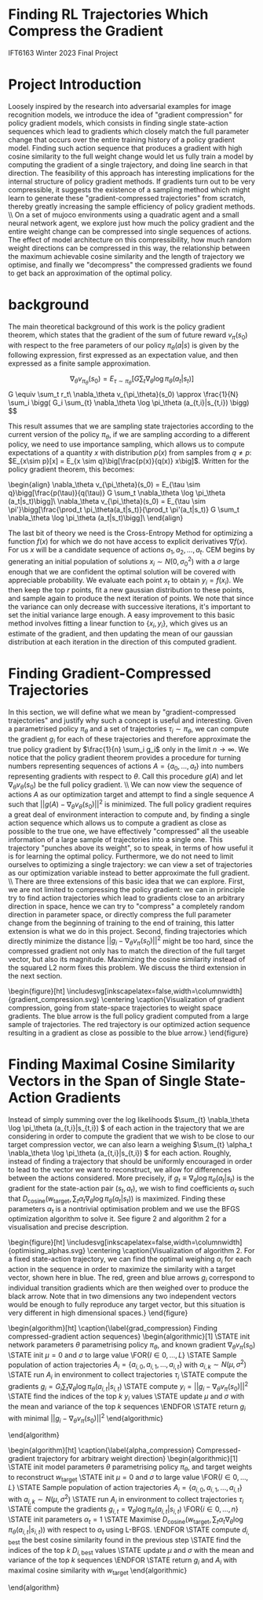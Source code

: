 # Finding RL Trajectories Which Compress the Gradient
IFT6163 Winter 2023 Final Project


# Project Introduction

Loosely inspired by the research into adversarial examples for image recognition models, we introduce the idea of "gradient compression" for policy gradient models, which consists in finding single state-action sequences which lead to gradients which closely match the full parameter change that occurs over the entire training history of a policy gradient model. Finding such action sequence that produces a gradient with high cosine similarity to the full weight change would let us fully train a model by computing the gradient of a single trajectory, and doing line search in that direction. The feasibility of this approach has interesting implications for the internal structure of policy gradient methods. If gradients turn out to be very compressible, it suggests the existence of a sampling method which might learn to generate these "gradient-compressed trajectories" from scratch, thereby greatly increasing the sample efficiency of policy gradient methods.
\\\\
On a set of mujoco environments using a quadratic agent and a small neural network agent, we explore just how much the policy gradient and the entire weight change can be compressed into single sequences of actions. The effect of model architecture on this compressibility, how much random weight directions can be compressed in this way, the relationship between the maximum achievable cosine similarity and the length of trajectory we optimise, and finally we "decompress" the compressed gradients we found to get back an approximation of the optimal policy.


# background

The main theoretical background of this work is the policy gradient theorem, which states that the gradient of the sum of future reward $v_\pi(s_0)$ with respect to the free parameters of our policy $\pi_\theta(a|s)$ is given by the following expression, first expressed as an expectation value, and then expressed as a finite sample approximation.

$$ \nabla_\theta v_{\pi_\theta}(s_0) = E_{\tau \sim \pi_\theta}\bigg[G \sum_t \nabla_\theta \log \pi_\theta (a_t|s_t)\bigg]$$
    G \equiv \sum_t r_t\\
    \nabla_\theta v_{\pi_\theta}(s_0) \approx \frac{1}{N} \sum_i \bigg( G_i \sum_{t} \nabla_\theta \log \pi_\theta (a_{t,i}|s_{t,i}) \bigg)
$$

This result assumes that we are sampling state trajectories according to the current version of the policy $\pi_\theta$, if we are sampling according to a different policy, we need to use importance sampling, which allows us to compute expectations of a quantity $x$ with distribution $p(x)$ from samples from $q \neq p$: $E_{x\sim p}[x] = E_{x \sim q}\big[\frac{p(x)}{q(x)} x\big]$. Written for the policy gradient theorem, this becomes:

\begin{align}
    \nabla_\theta v_{\pi_\theta}(s_0) = E_{\tau \sim q}\bigg[\frac{p(\tau)}{q(\tau)} G \sum_t \nabla_\theta \log \pi_\theta (a_t|s_t)\bigg]\\
    \nabla_\theta v_{\pi_\theta}(s_0) = E_{\tau \sim \pi'}\bigg[\frac{\prod_t \pi_\theta(a_t|s_t)}{\prod_t \pi'(a_t|s_t)} G \sum_t \nabla_\theta \log \pi_\theta (a_t|s_t)\bigg]\\
\end{align}

The last bit of theory we need is the Cross-Entropy Method for optimizing a function $f(x)$ for which we do not have access to explicit derivatives $\nabla f(x)$. For us $x$ will be a candidate sequence of actions $a_1, a_2, ..., a_t$. CEM begins by generating an initial population of solutions $x_i \sim N(0, \sigma_0^2)$ with a $\sigma$ large enough that we are confident the optimal solution will be covered with appreciable probability. We evaluate each point $x_t$ to obtain $y_i = f(x_i)$. We then keep the top $r$ points, fit a new gaussian distribution to these points, and sample again to produce the next iteration of points. We note that since the variance can only decrease with successive iterations, it's important to set the initial variance large enough. A easy improvement to this basic method involves fitting a linear function to $\{x_i, y_i\}$, which gives us an estimate of the gradient, and then updating the mean of our gaussian distribution at each iteration in the direction of this computed gradient. 


# Finding Gradient-Compressed Trajectories

In this section, we will define what we mean by "gradient-compressed trajectories" and justify why such a concept is useful and interesting. Given a parametrised policy $\pi_\theta$ and a set of trajectories $\tau_i \sim \pi_\theta$, we can compute the gradient $g_i$ for each of these trajectories and therefore approximate the true policy gradient by $\frac{1}{n} \sum_i g_i$ only in the limit $n\rightarrow \infty$. We notice that the policy gradient theorem provides a procedure for turning numbers representing sequences of actions $A = \{a_0, ..., a_t\}$ into numbers representing gradients with respect to $\theta$. Call this procedure $g(A)$ and let $\nabla_\theta v_\theta(s_0)$ be the full policy gradient. 
\\\\
We can now view the sequence of actions $A$ as our optimization target and attempt to find a single sequence $A$ such that $||g(A) - \nabla_\theta v_\theta(s_0)||^2$ is minimized. The full policy gradient requires a great deal of environment interaction to compute and, by finding a single action sequence which allows us to compute a gradient as close as possible to the true one, we have effectively "compressed" all the useable information of a large sample of trajectories into a single one. This trajectory "punches above its weight", so to speak, in terms of how useful it is for learning the optimal policy. Furthermore, we do not need to limit ourselves to optimizing a single trajectory: we can view a set of trajectories as our optimization variable instead to better approximate the full gradient.
\\\\
There are three extensions of this basic idea that we can explore. First, we are not limited to  compressing the policy gradient: we can in principle try to find action trajectories which lead to gradients close to an arbitrary direction in space, hence we can try to "compress" a completely random direction in parameter space, or directly compress the full parameter change from the beginning of training to the end of training, this latter extension is what we do in this project. Second, finding trajectories which directly minimize the distance $||g_i - \nabla_\theta v_\pi(s_0)||^2$ might be too hard, since the compressed gradient not only has to match the direction of the full target vector, but also its magnitude. Maximizing the cosine similarity instead of the squared L2 norm fixes this problem. We discuss the third extension in the next section.

\begin{figure}[ht]
\includesvg[inkscapelatex=false,width=\columnwidth]{gradient_compression.svg}
\centering
\caption{Visualization of gradient compression, going from state-space trajectories to weight space gradients. The blue arrow is the full policy gradient computed from a large sample of trajectories. The red trajectory is our optimized action sequence resulting in a gradient as close as possible to the blue arrow.}
\end{figure}

# Finding Maximal Cosine Similarity Vectors in the Span of Single State-Action Gradients

Instead of simply summing over the log likelihoods $\sum_{t} \nabla_\theta \log \pi_\theta (a_{t,i}|s_{t,i}) $ of each action in the trajectory that we are considering in order to compute the gradient that we wish to be close to our target compression vector, we can also learn a weighing $\sum_{t} \alpha_t \nabla_\theta \log \pi_\theta (a_{t,i}|s_{t,i}) $ for each action. Roughly, instead of finding a trajectory that should be uniformly encouraged in order to lead to the vector we want to reconstruct, we allow for differences between the actions considered. More precisely, if $g_t \equiv \nabla_\theta \log \pi_\theta (a_{t}|s_{t})$ is the gradient for the state-action pair $(s_t, a_t)$, we wish to find coefficients $\alpha_t$ such that $D_{\text{cosine}}(w_{\text{target}}, \sum_t \alpha_t \nabla_\theta \log \pi_\theta (a_{t}|s_{t}))$ is maximized. Finding these parameters $\alpha_t$ is a nontrivial optimisation problem and we use the BFGS optimization algorithm to solve it. See figure 2 and algorithm 2 for a visualisation and precise description.

\begin{figure}[ht]
\includesvg[inkscapelatex=false,width=\columnwidth]{optimising_alphas.svg}
\centering
\caption{Visualization of algorithm 2. For a fixed state-action trajectory, we can find the optimal weighing $\alpha_i$ for each action in the sequence in order to maximize the similarity with a target vector, shown here in blue. The red, green and blue arrows $g_i$ correspond to individual transition gradients which are then weighed over to produce the black arrow. Note that in two dimensions any two independent vectors would be enough to fully reproduce any target vector, but this situation is very different in high dimensional spaces.}
\end{figure}


\begin{algorithm}[ht]
\caption{\label{grad_compression} Finding compressed-gradient action sequences}
\begin{algorithmic}[1]
	\STATE init network parameters $\theta$ parametrising policy $\pi_\theta$, and known gradient $\nabla_\theta v_\pi(s_0)$
        \STATE init $\mu=0$ and $\sigma$ to large value
      \FOR{$l \in 0, \ldots, L$}
            \STATE Sample population of action trajectories $A_i =\{a_{i,0}, a_{i,1}, ..., a_{i,t} \}$ with $a_{i,k}\sim N(\mu, \sigma^2)$
            \STATE run $A_i$ in environment to collect trajectories $\tau_i$
            \STATE compute the gradients $g_i = G_i \sum_t \nabla_\theta \log \pi_\theta(a_{i,t}| s_{i,t})$
            \STATE compute $y_i = ||g_i - \nabla_\theta v_\pi(s_0)||^2$
            \STATE find the indices of the top $k$ $y_i$ values
            \STATE update $\mu$ and $\sigma$ with the mean and variance of the top $k$ sequences
	  \ENDFOR
    \STATE return $g_i$ with minimal $||g_i - \nabla_\theta v_\pi(s_0)||^2$
    \end{algorithmic}
    
\end{algorithm}


\begin{algorithm}[ht]
\caption{\label{alpha_compression} Compressed-gradient trajectory for arbitrary weight direction}
\begin{algorithmic}[1]
	\STATE init model parameters $\theta$ parametrising policy $\pi_\theta$, and target weights to reconstruct $w_{\text{target}}$
        \STATE init $\mu=0$ and $\sigma$ to large value
      \FOR{$l \in 0, \ldots, L$}
            \STATE Sample population of action trajectories $A_i =\{a_{i,0}, a_{i,1}, ..., a_{i,t} \}$ with $a_{i,k}\sim N(\mu, \sigma^2)$
            \STATE run $A_i$ in environment to collect trajectories $\tau_i$
            \STATE compute the gradients $g_{i,t} = \nabla_\theta \log \pi_\theta(a_{i,t}| s_{i,t})$
             \FOR{$i \in 0, \ldots, n$}
                \STATE init parameters $\alpha_t = 1$
                \STATE Maximise $D_{\text{cosine}}(w_{\text{target}}, \sum_t \alpha_t \nabla_\theta \log \pi_\theta (a_{i,t}|s_{i,t}))$ with respect to $\alpha_t$ using L-BFGS.
             \ENDFOR
            \STATE compute $d_{i,\text{best}}$ the best cosine similarity found in the previous step
            \STATE find the indices of the top $k$ $D_{i,\text{best}}$ values
            \STATE update $\mu$ and $\sigma$ with the mean and variance of the top $k$ sequences
	  \ENDFOR
    \STATE return $g_i$ and $A_i$ with maximal cosine similarity with $w_{\text{target}}$
    \end{algorithmic}
    
\end{algorithm}
